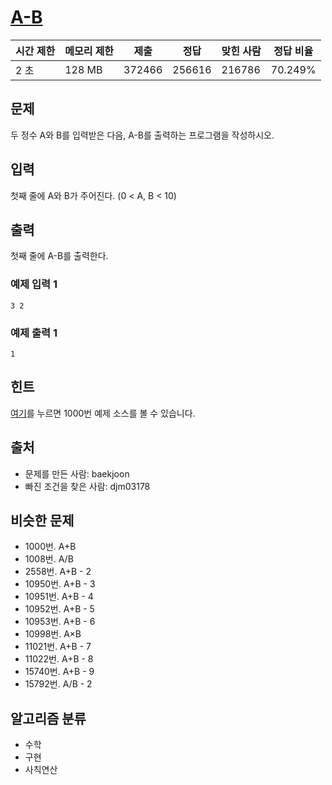 # [A-B](https://www.acmicpc.net/problem/1001)

| 시간 제한 |	메모리 제한 |	제출 |	정답 |	맞힌 사람 |	정답 비율 |
|--|--|--|--|--|--|
| 2 초 |	128 MB |	372466 |	256616 |	216786 |	70.249% |

## 문제

두 정수 A와 B를 입력받은 다음, A-B를 출력하는 프로그램을 작성하시오.

## 입력

첫째 줄에 A와 B가 주어진다. (0 < A, B < 10)

## 출력

첫째 줄에 A-B를 출력한다.

### 예제 입력 1 

```
3 2
```

### 예제 출력 1 

```
1
```

## 힌트

[여기](https://www.acmicpc.net/help/language)를 누르면 1000번 예제 소스를 볼 수 있습니다.

## 출처

- 문제를 만든 사람: baekjoon
- 빠진 조건을 찾은 사람: djm03178

## 비슷한 문제

- 1000번. A+B
- 1008번. A/B
- 2558번. A+B - 2
- 10950번. A+B - 3
- 10951번. A+B - 4
- 10952번. A+B - 5
- 10953번. A+B - 6
- 10998번. A×B
- 11021번. A+B - 7
- 11022번. A+B - 8
- 15740번. A+B - 9
- 15792번. A/B - 2

## 알고리즘 분류

- 수학
- 구현
- 사칙연산